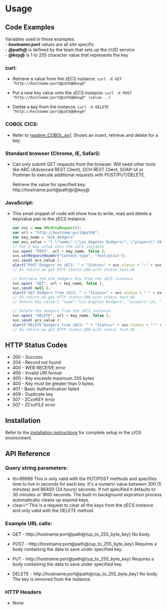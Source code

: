 # Usage

## Code Examples

Variables used in these examples:  
    - **_hostname:port_** values are all site specific  
    - **_@path@_** is defined by the team that sets up the zUID service  
    - **_@key@_** is 1 to 255 character value that represents the key

### curl:
- Retrieve a value from the zECS instance.
```curl -X GET "http://hostname:port@path@@key@"```
	
- Put a new key value onto the zECS instance.
```curl -X POST "http://hostname:port@path@@key@" (value...)```
	
- Delete a key from the instance.
```curl -X DELETE "http://hostname:port@path@@key@"```
	
### COBOL CICS:
- Refer to [readme_COBOL_ex1](./readme_COBOL_ex1.md). Shows an insert, retrieve and delete for a key.
	
### Standard browser (Chrome, IE, Safari):
- Can only submit GET requests from the browser. Will need other tools like ARC (Advanced REST Client), DCH REST Client, SOAP-UI or Postman to execute additional requests with POST/PUT/DELETE.
	
	Retrieve the value for specified key:
	http://hostname:port@path@/@key@
	
### JavaScript:

- This small snippet of code will show how to write, read and delete a key/value pair to the zECS instance.
	
    ```javascript
	var svc = new XMLHttpRequest();
	var url = "http://hostname:port@path@";
	var key_name = "mlb_dodgers"
	var ecs_value = "{ \"name\":\"Los Angeles Dodgers\", \"players\":26, \"salaries\":248606156, \"won_world_series\" : true }";
	// Put a key value onto the zECS instance
	svc.open( "POST", url + key_name, false );
	svc.setRequestHeader("Content-type", "text/plain");
	svc.send( ecs_value );
	alert("POST Dodgers to zECS: " + "Status=" + svc.status + ":" + svc.statusText + "\nResponse=" + svc.responseText );
	// On return we get HTTP status:200 with status text:Ok
	
	// Retrieve the mlb_dodgers key from the zECS instance
	svc.open( "GET", url + key_name, false );
	svc.send( null );
	alert("GET Dodgers from zECS: " + "Status=" + svc.status + ":" + svc.statusText + "\nResponse=" + svc.responseText );
	// On return we get HTTP status:200 with status text:Ok
	// Return key value:{ "name":"Los Angeles Dodgers", "players":26, "salaries":248606156, "won_world_series" : true }
	
	// Delete the dodgers from the zECS instance.
	svc.open( "DELETE", url + key_name, false );
	svc.send( ecs_value );
	alert("DELETE Dodgers from zECS: " + "Status=" + svc.status + ":" + svc.statusText + "\nResponse=" + svc.responseText );
	// On return we get HTTP status:200 with status text:Ok
    ```

## HTTP Status Codes
- 200 - Success
- 204 - Record not found
- 400 - WEB RECEIVE error
- 400 - Invalid URI format
- 400 - Key exceeds maximum 255 bytes
- 400 - Key must be greater than 0 bytes
- 401 - Basic Authentication failed
- 409 - Duplicate key
- 507 - ZCxxKEY error
- 507 - ZCxxFILE error
    

## Installation

Refer to the [installation instructions](./Installation.md) for complete setup in the z/OS environment.



## API Reference

### Query string parameters:
- ttl=99999
   This is only valid with the PUT/POST methods and specifies time to live in seconds for each key. It's a numeric value between 300 (5 minutes) and 86400 (24 hours) seconds. If not specified it defaults to 30 minutes or 1800 seconds. The built-in background expiration process automatically cleans up expired keys. 
- clear=*
   This is a request to clear all the keys from the zECS instance and only valid with the DELETE method.

### Example URL calls:
- GET - http://hostname:port@path@{up_to_255_byte_key}
	No body.
	
- POST - http://hostname:port@path@{up_to_255_byte_key}
	Requires a body containing the data to save under specified key.
	
- PUT - http://hostname:port@path@{up_to_255_byte_key}
	Requires a body containing the data to save under specified key.

- DELETE - http://hostname:port@path@{up_to_255_byte_key}
	No body. The key is removed from the instance.

	
### HTTP Headers
- None
